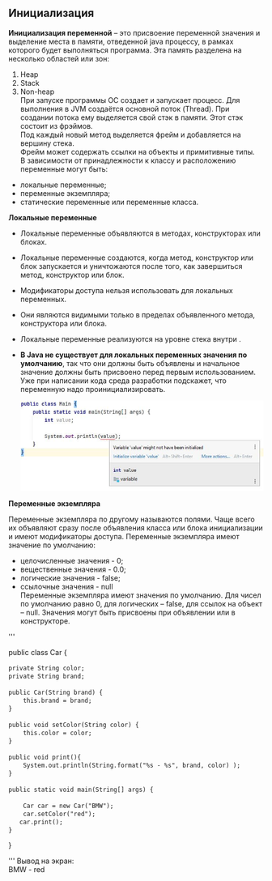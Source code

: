 ## Инициализация
**Инициализация переменной** – это присвоение переменной значения и выделение места в памяти, отведенной java процессу, в рамках которого будет выполняться программа. Эта память разделена на несколько областей или зон:
1.	Heap
2.	Stack
3.	Non-heap  
При запуске программы ОС создает и запускает процесс. Для выполнения в JVM создаётся основной поток (Thread). При создании потока ему выделяется свой стэк в памяти. Этот стэк состоит из фрэймов.  
Под каждый новый метод выделяется фрейм и добавляется на вершину стека.    
Фрейм может содержать ссылки на объекты и примитивные типы.  
В зависимости от принадлежности к классу и расположению переменные могут быть:  
- локальные переменные;
- переменные экземпляра;
- статические переменные или переменные класса.  
 
**Локальные переменные**

- Локальные переменные объявляются в методах, конструкторах или блоках.  
- Локальные переменные создаются, когда метод, конструктор или блок запускается и уничтожаются после того, как завершиться метод, конструктор или блок.  
- Модификаторы доступа нельзя использовать для локальных переменных.  
- Они являются видимыми только в пределах объявленного метода, конструктора или блока.  
- Локальные переменные реализуются на уровне стека внутри  .
- **В Java не существует для локальных переменных значения по умолчанию**, так что они должны быть объявлены и начальное значение должны быть присвоено перед первым использованием.
Уже при написании кода среда разработки подскажет, что переменную надо проинициализировать.  

  ![](https://github.com/albinavita/initialization/blob/main/local.jpg)  
  
**Переменные экземпляра**  

 Переменные экземпляра по другому называются полями.
Чаще всего их объявляют сразу после объявления класса или блока инициализации и имеют модификаторы доступа.
Переменные экземпляра имеют значение по умолчанию:    
-	целочисленные значения - 0;  
-	вещественные значения - 0.0;  
-	логические значения - false;  
-	ссылочные значения - null   
Переменные экземпляра имеют значения по умолчанию. Для чисел по умолчанию равно 0, для логических – false, для ссылок на объект – null. Значения могут быть присвоены при объявлении или в конструкторе.  

'''

public class Car {
  
    private String color;
    private String brand;

    public Car(String brand) {
        this.brand = brand;
    }

    public void setColor(String color) {
        this.color = color;
    }

    public void print(){
        System.out.println(String.format("%s - %s", brand, color) );
    }

    public static void main(String[] args) {
    
        Car car = new Car("BMW");
        car.setColor("red");
       car.print();
    }
}

'''
Вывод на экран:  
BMW - red


